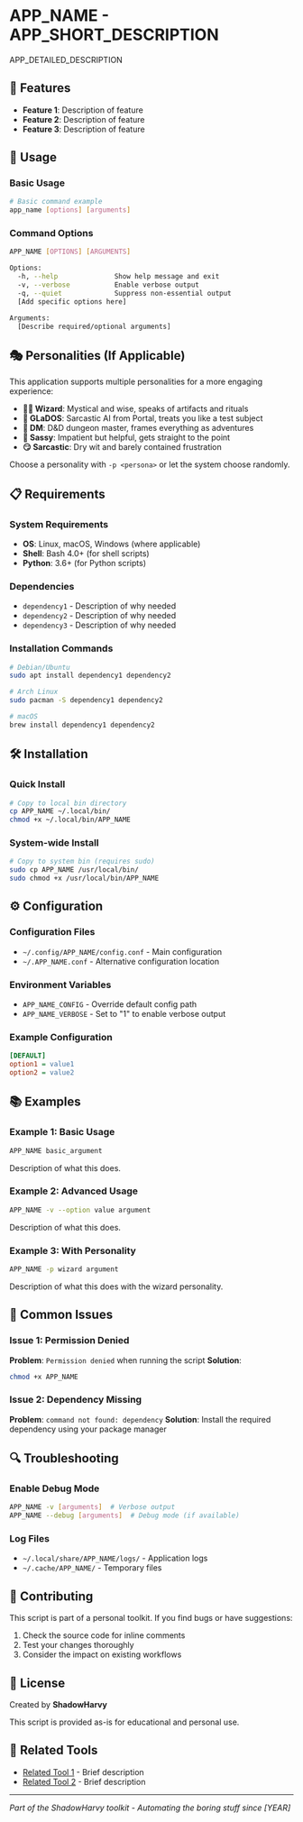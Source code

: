 # APP_NAME - APP_SHORT_DESCRIPTION

APP_DETAILED_DESCRIPTION

## 🚀 Features

- **Feature 1**: Description of feature
- **Feature 2**: Description of feature
- **Feature 3**: Description of feature

## 📖 Usage

### Basic Usage

```bash
# Basic command example
app_name [options] [arguments]
```

### Command Options

```bash
APP_NAME [OPTIONS] [ARGUMENTS]

Options:
  -h, --help              Show help message and exit
  -v, --verbose           Enable verbose output
  -q, --quiet             Suppress non-essential output
  [Add specific options here]

Arguments:
  [Describe required/optional arguments]
```

## 🎭 Personalities (If Applicable)

This application supports multiple personalities for a more engaging experience:

- **🧙‍♂️ Wizard**: Mystical and wise, speaks of artifacts and rituals
- **🤖 GLaDOS**: Sarcastic AI from Portal, treats you like a test subject
- **🏰 DM**: D&D dungeon master, frames everything as adventures
- **😤 Sassy**: Impatient but helpful, gets straight to the point
- **😏 Sarcastic**: Dry wit and barely contained frustration

Choose a personality with `-p <persona>` or let the system choose randomly.

## 📋 Requirements

### System Requirements
- **OS**: Linux, macOS, Windows (where applicable)
- **Shell**: Bash 4.0+ (for shell scripts)
- **Python**: 3.6+ (for Python scripts)

### Dependencies
- `dependency1` - Description of why needed
- `dependency2` - Description of why needed
- `dependency3` - Description of why needed

### Installation Commands
```bash
# Debian/Ubuntu
sudo apt install dependency1 dependency2

# Arch Linux
sudo pacman -S dependency1 dependency2

# macOS
brew install dependency1 dependency2
```

## 🛠️ Installation

### Quick Install
```bash
# Copy to local bin directory
cp APP_NAME ~/.local/bin/
chmod +x ~/.local/bin/APP_NAME
```

### System-wide Install
```bash
# Copy to system bin (requires sudo)
sudo cp APP_NAME /usr/local/bin/
sudo chmod +x /usr/local/bin/APP_NAME
```

## ⚙️ Configuration

### Configuration Files
- `~/.config/APP_NAME/config.conf` - Main configuration
- `~/.APP_NAME.conf` - Alternative configuration location

### Environment Variables
- `APP_NAME_CONFIG` - Override default config path
- `APP_NAME_VERBOSE` - Set to "1" to enable verbose output

### Example Configuration
```ini
[DEFAULT]
option1 = value1
option2 = value2
```

## 📚 Examples

### Example 1: Basic Usage
```bash
APP_NAME basic_argument
```
Description of what this does.

### Example 2: Advanced Usage
```bash
APP_NAME -v --option value argument
```
Description of what this does.

### Example 3: With Personality
```bash
APP_NAME -p wizard argument
```
Description of what this does with the wizard personality.

## 🚨 Common Issues

### Issue 1: Permission Denied
**Problem**: `Permission denied` when running the script
**Solution**: 
```bash
chmod +x APP_NAME
```

### Issue 2: Dependency Missing
**Problem**: `command not found: dependency`
**Solution**: Install the required dependency using your package manager

## 🔍 Troubleshooting

### Enable Debug Mode
```bash
APP_NAME -v [arguments]  # Verbose output
APP_NAME --debug [arguments]  # Debug mode (if available)
```

### Log Files
- `~/.local/share/APP_NAME/logs/` - Application logs
- `~/.cache/APP_NAME/` - Temporary files

## 🤝 Contributing

This script is part of a personal toolkit. If you find bugs or have suggestions:

1. Check the source code for inline comments
2. Test your changes thoroughly
3. Consider the impact on existing workflows

## 📄 License

Created by **ShadowHarvy**

This script is provided as-is for educational and personal use.

## 🔗 Related Tools

- [Related Tool 1](link) - Brief description
- [Related Tool 2](link) - Brief description

---

*Part of the ShadowHarvy toolkit - Automating the boring stuff since [YEAR]*
